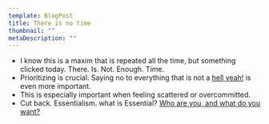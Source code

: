 ```yaml
---
template: BlogPost
title: There is no time
thumbnail: ""
metaDescription: ""
---
```


- I know this is a maxim that is repeated all the time, but something clicked
  today. There. Is. Not. Enough. Time.
- Prioritizing is crucial. Saying no to everything that is not a [hell
  yeah!](https://sivers.org/hellyeah) is even more important.
- This is especially important when feeling scattered or overcommitted.
- Cut back. Essentialism. what is Essential? [Who are you, and what do you want?](https://digitalgarden.maxholzheu.com/avatar)
